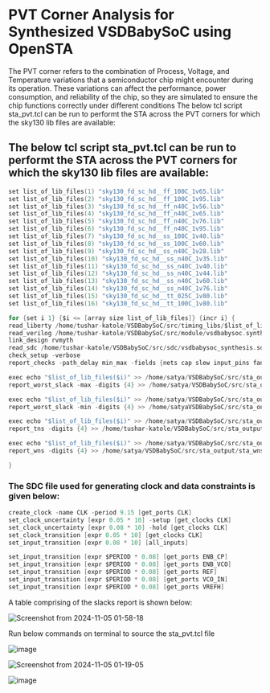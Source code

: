 # PVT Corner Analysis for Synthesized VSDBabySoC using OpenSTA

The PVT corner refers to the combination of Process, Voltage, and Temperature variations that a semiconductor chip might encounter during its operation. These variations can affect the performance, power consumption, and reliability of the chip, so they are simulated to ensure the chip functions correctly under different conditions The below tcl script sta_pvt.tcl can be run to performt the STA across the PVT corners for which the sky130 lib files are available:

## The below tcl script sta_pvt.tcl can be run to performt the STA across the PVT corners for which the sky130 lib files are available:

```c
set list_of_lib_files(1) "sky130_fd_sc_hd__ff_100C_1v65.lib"
set list_of_lib_files(2) "sky130_fd_sc_hd__ff_100C_1v95.lib"
set list_of_lib_files(3) "sky130_fd_sc_hd__ff_n40C_1v56.lib"
set list_of_lib_files(4) "sky130_fd_sc_hd__ff_n40C_1v65.lib"
set list_of_lib_files(5) "sky130_fd_sc_hd__ff_n40C_1v76.lib"
set list_of_lib_files(6) "sky130_fd_sc_hd__ff_n40C_1v95.lib"
set list_of_lib_files(7) "sky130_fd_sc_hd__ss_100C_1v40.lib"
set list_of_lib_files(8) "sky130_fd_sc_hd__ss_100C_1v60.lib"
set list_of_lib_files(9) "sky130_fd_sc_hd__ss_n40C_1v28.lib"
set list_of_lib_files(10) "sky130_fd_sc_hd__ss_n40C_1v35.lib"
set list_of_lib_files(11) "sky130_fd_sc_hd__ss_n40C_1v40.lib"
set list_of_lib_files(12) "sky130_fd_sc_hd__ss_n40C_1v44.lib"
set list_of_lib_files(13) "sky130_fd_sc_hd__ss_n40C_1v60.lib"
set list_of_lib_files(14) "sky130_fd_sc_hd__ss_n40C_1v76.lib"
set list_of_lib_files(15) "sky130_fd_sc_hd__tt_025C_1v80.lib"
set list_of_lib_files(16) "sky130_fd_sc_hd__tt_100C_1v80.lib"
```
```c
for {set i 1} {$i <= [array size list_of_lib_files]} {incr i} {
read_liberty /home/tushar-katole/VSDBabySoC/src/timing_libs/$list_of_lib_files($i)
read_verilog /home/tushar-katole/VSDBabySoC/src/module/vsdbabysoc.synth.v
link_design rvmyth
read_sdc /home/tushar-katole/VSDBabySoC/src/sdc/vsdbabysoc_synthesis.sdc
check_setup -verbose
report_checks -path_delay min_max -fields {nets cap slew input_pins fanout} -digits {4} > /home/tushar-katole/VSDBabySoC/src/sta_output/min_max_$list_of_lib_files($i).txt

exec echo "$list_of_lib_files($i)" >> /home/satya/VSDBabySoC/src/sta_output/sta_worst_max_slack.txt
report_worst_slack -max -digits {4} >> /home/satya/VSDBabySoC/src/sta_output/sta_worst_max_slack.txt

exec echo "$list_of_lib_files($i)" >> /home/satya/VSDBabySoC/src/sta_output/sta_worst_min_slack.txt
report_worst_slack -min -digits {4} >> /home/satyaVSDBabySoC/src/sta_output/sta_worst_min_slack.txt

exec echo "$list_of_lib_files($i)" >> /home/satya/VSDBabySoC/src/sta_output/sta_tns.txt
report_tns -digits {4} >> /home/tushar-katole/VSDBabySoC/src/sta_output/sta_tns.txt

exec echo "$list_of_lib_files($i)" >> /home/satya/VSDBabySoC/src/sta_output/sta_wns.txt
report_wns -digits {4} >> /home/satya/VSDBabySoC/src/sta_output/sta_wns.txt

}
```

### The SDC file used for generating clock and data constraints is given below:
```c
create_clock -name CLK -period 9.15 [get_ports CLK]
set_clock_uncertainty [expr 0.05 * 10] -setup [get_clocks CLK]
set_clock_uncertainty [expr 0.08 * 10] -hold [get_clocks CLK]
set_clock_transition [expr 0.05 * 10] [get_clocks CLK]
set_input_transition [expr 0.08 * 10] [all_inputs]

set_input_transition [expr $PERIOD * 0.08] [get_ports ENB_CP]
set_input_transition [expr $PERIOD * 0.08] [get_ports ENB_VCO]
set_input_transition [expr $PERIOD * 0.08] [get_ports REF]
set_input_transition [expr $PERIOD * 0.08] [get_ports VCO_IN]
set_input_transition [expr $PERIOD * 0.08] [get_ports VREFH]
```
A table comprising of the slacks report is shown below:

![Screenshot from 2024-11-05 01-58-18](https://github.com/user-attachments/assets/ef373fd8-d551-4c2f-b0af-7522e92730a7)


Run below commands on terminal to source the sta_pvt.tcl file

![image](https://github.com/user-attachments/assets/cde08c1d-084f-484b-a41a-5381431d2fd7)


![Screenshot from 2024-11-05 01-19-05](https://github.com/user-attachments/assets/af34b9b1-702f-4160-b7be-8b1b8d8f54d8)

![image](https://github.com/user-attachments/assets/b6d64b49-5b14-480b-83e5-753c7bba0995)




